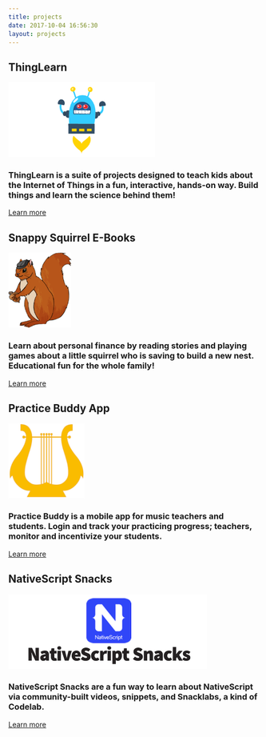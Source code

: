 ```yaml
---
title: projects
date: 2017-10-04 16:56:30
layout: projects
---
```

<section class="link_container">
<div class="link_row"><div class="6u 12u(narrower)"><section class="link_box special projects"><h2 class="page_title_text">ThingLearn</h2><img src="./images/thinglearn_logo.png" style="max-height:150px"><h3>ThingLearn is a suite of projects designed to teach kids about the Internet of Things in a fun, interactive, hands-on way. Build things and learn the science behind them!</h3><a class="project_button" href="http://www.thinglearn.com">Learn more</a></section>
</div><div class="6u 12u(narrower)"><section class="link_box special projects"><h2 class="page_title_text">Snappy Squirrel E-Books</h2><img src="./images/snappy_logo.png" style="max-height:150px"><h3>Learn about personal finance by reading stories and playing games about a little squirrel who is saving to build a new nest. Educational fun for the whole family!</h3><a class="project_button" href="/snappy">Learn more</a></section></div></div><!--row 2--><div class="link_row"><div class="6u 12u(narrower)"><section class="link_box special projects"><h2 class="page_title_text">Practice Buddy App</h2><img src="./images/practicebuddy_logo.png" style="max-height:150px"><h3>Practice Buddy is a mobile app for music teachers and students. Login and track your practicing progress; teachers, monitor and incentivize your students.</h3><a class="project_button" href="http://www.practicebuddyapp.com">Learn more</a></section>
</div><div class="6u 12u(narrower)"><section class="link_box special projects"><h2 class="page_title_text">NativeScript Snacks</h2><img src="./images/nssnacks_logo.png" style="max-height:150px"><h3>NativeScript Snacks are a fun way to learn about NativeScript via community-built videos, snippets, and Snacklabs, a kind of Codelab.</h3><a class="project_button" href="http://www.nativescriptsnacks.com">Learn more</a></section></div></div>
</section>
    